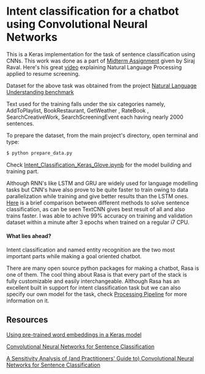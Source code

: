 # Intent classification for a chatbot using Convolutional Neural Networks

This is a Keras implementation for the task of sentence classification using CNNs. This work was done as a part of [Midterm Assignment](https://github.com/llSourcell/AI_for_Resumes) given by Siraj Raval. Here's his great [video](https://youtu.be/p3SKx5C04qg) explaining Natural Language Processing applied to resume screening.

Dataset for the above task was obtained from the project [Natural Language Understanding benchmark ](https://github.com/snipsco/nlu-benchmark/tree/master/2017-06-custom-intent-engines)

Text used for the training falls under the six categories namely, AddToPlaylist, BookRestaurant, GetWeather , RateBook , SearchCreativeWork, SearchScreeningEvent each having nearly 2000 sentences.

To prepare the dataset, from the main project's directory, open terminal and type:

```bash
$ python prepare_data.py
```

Check [Intent_Classification_Keras_Glove.ipynb](https://github.com/ajinkyaT/CNN_Intent_Classification/blob/master/Intent_Classification_Keras_Glove.ipynb) for the model building and training part.

Although RNN's like LSTM and GRU are widely used for language modelling tasks but CNN's have also prove to be quite faster to train owing to data parallelization while training and give better results than the LSTM ones. [Here](https://github.com/brightmart/text_classification#performance) is a brief comparison between different methods to solve sentence classification, as can be seen TextCNN gives best result of all and also trains faster. I was able to achive 99% accuracy on training and validation dataset within a minute after 3 epochs when trained on a regular i7 CPU.

#### What lies ahead?

Intent classification and named entity recognition are the two most important parts while making a goal oriented chatbot.

There are many open source python packages for making  a chatbot, Rasa  is one of them. The cool thing about Rasa is that every part of the stack is fully customizable and easily interchangeable. Although Rasa has an excellent built in support for intent classification task but we can also specify our own model for the task, check [Processing Pipeline](https://nlu.rasa.com/pipeline.html) for more information on it. 


## Resources

[Using pre-trained word embeddings in a Keras model](https://blog.keras.io/using-pre-trained-word-embeddings-in-a-keras-model.html)

[Convolutional Neural Networks for Sentence Classification
](https://arxiv.org/abs/1408.5882)

[A Sensitivity Analysis of (and Practitioners' Guide to) Convolutional Neural Networks for Sentence Classification
](https://arxiv.org/abs/1510.03820)




